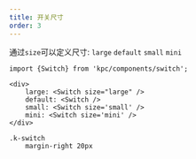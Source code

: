 ```yaml
---
title: 开关尺寸
order: 3
---
```


通过`size`可以定义尺寸: `large` `default` `small` `mini`

```vdt
import {Switch} from 'kpc/components/switch';

<div>
    large: <Switch size="large" />
    default: <Switch />
    small: <Switch size='small' />
	mini: <Switch size='mini' />
</div>
```

```styl
.k-switch
    margin-right 20px
```
